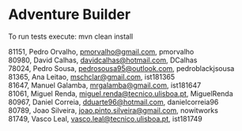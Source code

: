 # Adventure Builder

To run tests execute: mvn clean install

81151, Pedro Orvalho, pmorvalho@gmail.com, pmorvalho  
80980, David Calhas, davidcalhas@hotmail.com, DCalhas  
78024, Pedro Sousa, pedrosousa95@outlook.com, pedroblackjsousa  
81365, Ana Leitao, mschclar@gmail.com, ist181365  
81647, Manuel Galamba, mrgalamba@gmail.com, ist181647  
81061, Miguel Renda, miguel.renda@tecnico.ulisboa.pt, MiguelRenda  
80967, Daniel Correia, dduarte96@hotmail.com, danielcorreia96  
80789, Joao Silveira, joao.pinto.silveira@gmail.com, nowitworks  
81749, Vasco Leal, vasco.leal@tecnico.ulisboa.pt, ist181749